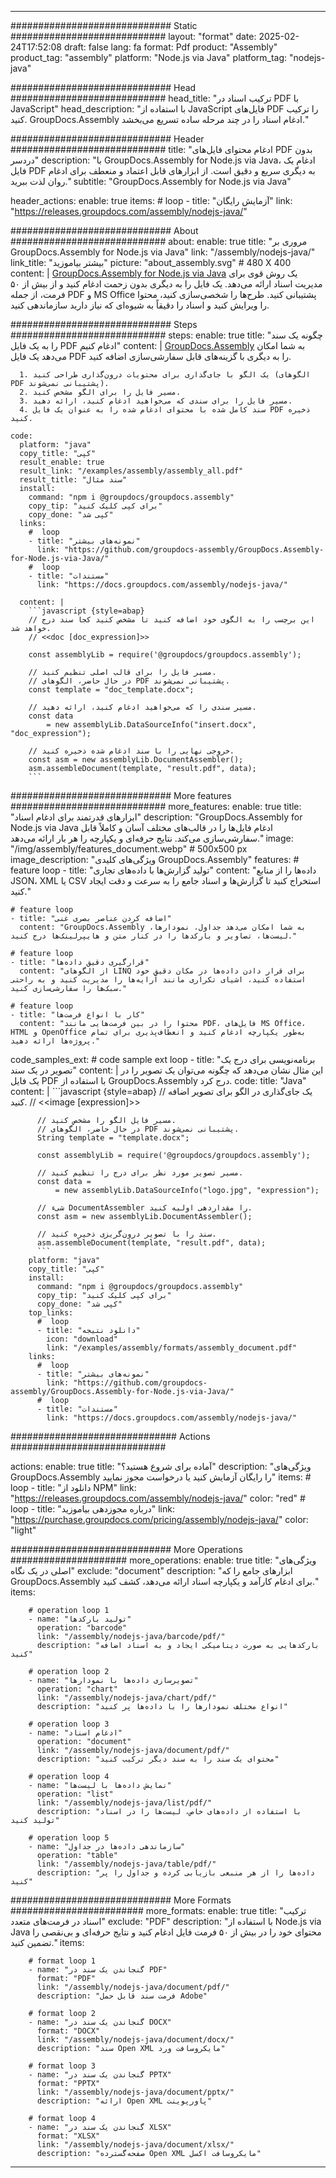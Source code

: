 



---
############################# Static ############################
layout: "format"
date:  2025-02-24T17:52:08
draft: false
lang: fa
format: Pdf
product: "Assembly"
product_tag: "assembly"
platform: "Node.js via Java"
platform_tag: "nodejs-java"

############################# Head ############################
head_title: "ترکیب اسناد در PDF با JavaScript"
head_description: "با استفاده از JavaScript فایل‌های PDF را ترکیب کنید. GroupDocs.Assembly ادغام اسناد را در چند مرحله ساده تسریع می‌بخشد."

############################# Header ############################
title: "ادغام محتوای فایل‌های PDF بدون دردسر" 
description: "با GroupDocs.Assembly for Node.js via Java، ادغام یک فایل PDF به دیگری سریع و دقیق است. از ابزارهای قابل اعتماد و منعطف برای ادغام روان لذت ببرید."
subtitle: "GroupDocs.Assembly for Node.js via Java" 

header_actions:
  enable: true
  items:
    #  loop
    - title: "آزمایش رایگان"
      link: "https://releases.groupdocs.com/assembly/nodejs-java/"
      
############################# About ############################
about:
    enable: true
    title: "مروری بر GroupDocs.Assembly for Node.js via Java"
    link: "/assembly/nodejs-java/"
    link_title: "بیشتر بیاموزید"
    picture: "about_assembly.svg" # 480 X 400
    content: |
       [GroupDocs.Assembly for Node.js via Java](/assembly/nodejs-java/) یک روش قوی برای مدیریت اسناد ارائه می‌دهد. یک فایل را به دیگری بدون زحمت ادغام کنید و از بیش از ۵۰ فرمت، از جمله PDF و MS Office پشتیبانی کنید. طرح‌ها را شخصی‌سازی کنید، محتوا را ویرایش کنید و اسناد را دقیقاً به شیوه‌ای که نیاز دارید سازماندهی کنید.

############################# Steps ############################
steps:
    enable: true
    title: "چگونه یک سند را به یک فایل PDF ادغام کنیم"
    content: |
      [GroupDocs.Assembly](/assembly/nodejs-java/) به شما امکان می‌دهد یک فایل PDF را به دیگری با گزینه‌های قابل سفارشی‌سازی اضافه کنید.
      
      1. یک الگو با جای‌گذاری برای محتویات درون‌گذاری طراحی کنید (الگوهای PDF پشتیبانی نمی‌شوند).
      2. مسیر فایل را برای الگو مشخص کنید.
      3. مسیر فایل را برای سندی که می‌خواهید ادغام کنید، ارائه دهید.
      4. سند کامل شده با محتوای ادغام شده را به عنوان یک فایل PDF ذخیره کنید.
   
    code:
      platform: "java"
      copy_title: "کپی"
      result_enable: true
      result_link: "/examples/assembly/assembly_all.pdf"
      result_title: "سند مثال"
      install:
        command: "npm i @groupdocs/groupdocs.assembly"
        copy_tip: "برای کپی کلیک کنید"
        copy_done: "کپی شد"
      links:
        #  loop
        - title: "نمونه‌های بیشتر"
          link: "https://github.com/groupdocs-assembly/GroupDocs.Assembly-for-Node.js-via-Java/"
        #  loop
        - title: "مستندات"
          link: "https://docs.groupdocs.com/assembly/nodejs-java/"
          
      content: |
        ```javascript {style=abap}
        // این برچسب را به الگوی خود اضافه کنید تا مشخص کنید کجا سند درج خواهد شد.
        // <<doc [doc_expression]>>
    
        const assemblyLib = require('@groupdocs/groupdocs.assembly');

        // مسیر فایل را برای قالب اصلی تنظیم کنید.
        // در حال حاضر، الگوهای PDF پشتیبانی نمی‌شوند.
        const template = "doc_template.docx";

        // مسیر سندی را که می‌خواهید ادغام کنید، ارائه دهید.
        const data 
            = new assemblyLib.DataSourceInfo("insert.docx", "doc_expression");

        // خروجی نهایی را با سند ادغام شده ذخیره کنید.
        const asm = new assemblyLib.DocumentAssembler();
        asm.assembleDocument(template, "result.pdf", data);
        ```           

############################# More features ############################
more_features:
  enable: true
  title: "ابزارهای قدرتمند برای ادغام اسناد"
  description: "GroupDocs.Assembly for Node.js via Java ادغام فایل‌ها را در قالب‌های مختلف آسان و کاملاً قابل سفارشی‌سازی می‌کند. نتایج حرفه‌ای و یکپارچه را هر بار ارائه می‌دهد."
  image: "/img/assembly/features_document.webp" # 500x500 px
  image_description: "ویژگی‌های کلیدی GroupDocs.Assembly"
  features:
    # feature loop
    - title: "تولید گزارش‌ها با داده‌های تجاری"
      content: "داده‌ها را از منابع JSON، XML یا CSV استخراج کنید تا گزارش‌ها و اسناد جامع را به سرعت و دقت ایجاد کنید."

    # feature loop
    - title: "اضافه کردن عناصر بصری غنی"
      content: "GroupDocs.Assembly به شما امکان می‌دهد جداول، نمودارها، لیست‌ها، تصاویر و بارکدها را در کنار متن و هایپرلینک‌ها درج کنید."

    # feature loop
    - title: "قرارگیری دقیق داده‌ها"
      content: "از الگوهای LINQ برای قرار دادن داده‌ها در مکان دقیق خود استفاده کنید، اشیای تکراری مانند آرایه‌ها را مدیریت کنید و به راحتی سبک‌ها را سفارشی‌سازی کنید."

    # feature loop
    - title: "کار با انواع فرمت‌ها"
      content: "محتوا را در بین فرمت‌هایی مانند PDF، فایل‌های MS Office، HTML و OpenOffice به‌طور یکپارچه ادغام کنید و انعطاف‌پذیری برای تمام پروژه‌ها ارائه دهید."
      
  code_samples_ext:
    # code sample ext loop
    - title: "برنامه‌نویسی برای درج یک تصویر در یک سند"
      content: |
        این مثال نشان می‌دهد که چگونه می‌توان یک تصویر را در یک فایل PDF با استفاده از GroupDocs.Assembly درج کرد.
      code:
        title: "Java"
        content: |
          ```javascript {style=abap}
          // یک جای‌گذاری در الگو برای تصویر اضافه کنید.
          // <<image [expression]>>

          // مسیر فایل الگو را مشخص کنید.
          // در حال حاضر، الگوهای PDF پشتیبانی نمی‌شوند.
          String template = "template.docx";
          
          const assemblyLib = require('@groupdocs/groupdocs.assembly');

          // مسیر تصویر مورد نظر برای درج را تنظیم کنید.
          const data =
              = new assemblyLib.DataSourceInfo("logo.jpg", "expression");

          // شیء DocumentAssembler را مقداردهی اولیه کنید.
          const asm = new assemblyLib.DocumentAssembler();

          // سند را با تصویر درون‌گریزی ذخیره کنید.
          asm.assembleDocument(template, "result.pdf", data);
          ```
        platform: "java"
        copy_title: "کپی"
        install:
          command: "npm i @groupdocs/groupdocs.assembly"
          copy_tip: "برای کپی کلیک کنید"
          copy_done: "کپی شد"
        top_links:
          #  loop
          - title: "دانلود نتیجه"
            icon: "download"
            link: "/examples/assembly/formats/assembly_document.pdf"
        links:
          #  loop
          - title: "نمونه‌های بیشتر"
            link: "https://github.com/groupdocs-assembly/GroupDocs.Assembly-for-Node.js-via-Java/"
          #  loop
          - title: "مستندات"
            link: "https://docs.groupdocs.com/assembly/nodejs-java/"
            

            


############################## Actions ############################

actions:
  enable: true
  title: "آماده برای شروع هستید؟"
  description: "ویژگی‌های GroupDocs.Assembly را رایگان آزمایش کنید یا درخواست مجوز نمایید"
  items:
    #  loop
    - title: "دانلود از NPM"
      link: "https://releases.groupdocs.com/assembly/nodejs-java/"
      color: "red"
        #  loop
    - title: "درباره مجوزدهی بیاموزید"
      link: "https://purchase.groupdocs.com/pricing/assembly/nodejs-java/"
      color: "light"


############################# More Operations #####################
more_operations:
    enable: true
    title: "ویژگی‌های اصلی در یک نگاه"
    exclude: "document"
    description: "ابزارهای جامع را که GroupDocs.Assembly برای ادغام کارآمد و یکپارچه اسناد ارائه می‌دهد، کشف کنید."
    items: 
          
        # operation loop 1
        - name: "تولید بارکدها"
          operation: "barcode"
          link: "/assembly/nodejs-java/barcode/pdf/"
          description: "بارکدهایی به صورت دینامیکی ایجاد و به اسناد اضافه کنید"

        # operation loop 2
        - name: "تصویرسازی داده‌ها با نمودارها"
          operation: "chart"
          link: "/assembly/nodejs-java/chart/pdf/"
          description: "انواع مختلف نمودارها را با داده‌ها پر کنید"

        # operation loop 3
        - name: "ادغام اسناد"
          operation: "document"
          link: "/assembly/nodejs-java/document/pdf/"
          description: "محتوای یک سند را به سند دیگر ترکیب کنید"

        # operation loop 4
        - name: "نمایش داده‌ها با لیست‌ها"
          operation: "list"
          link: "/assembly/nodejs-java/list/pdf/"
          description: "با استفاده از داده‌های خاص، لیست‌ها را در اسناد تولید کنید"

        # operation loop 5
        - name: "سازماندهی داده‌ها در جداول"
          operation: "table"
          link: "/assembly/nodejs-java/table/pdf/"
          description: "داده‌ها را از هر منبعی بازیابی کرده و جداول را پر کنید"
         
          
############################# More Formats ########################
more_formats:
    enable: true
    title: "ترکیب اسناد در فرمت‌های متعدد"
    exclude: "PDF"
    description: "با استفاده از Node.js via Java محتوای خود را در بیش از ۵۰ فرمت فایل ادغام کنید و نتایج حرفه‌ای و بی‌نقصی را تضمین کنید."
    items: 
          
        # format loop 1
        - name: "گنجاندن یک سند در PDF"
          format: "PDF"
          link: "/assembly/nodejs-java/document/pdf/"
          description: "فرمت سند قابل حمل Adobe"
          
        # format loop 2
        - name: "گنجاندن یک سند در DOCX"
          format: "DOCX"
          link: "/assembly/nodejs-java/document/docx/"
          description: "سند Open XML مایکروسافت ورد"
          
        # format loop 3
        - name: "گنجاندن یک سند در PPTX"
          format: "PPTX"
          link: "/assembly/nodejs-java/document/pptx/"
          description: "ارائه Open XML پاورپوینت"
          
        # format loop 4
        - name: "گنجاندن یک سند در XLSX"
          format: "XLSX"
          link: "/assembly/nodejs-java/document/xlsx/"
          description: "صفحه‌گسترده Open XML مایکروسافت اکسل"


          

---